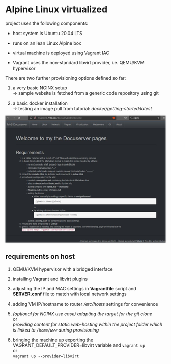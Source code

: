# Alpine Linux virtualized
project uses the following components:
- host system is Ubuntu 20.04 LTS

- runs on an lean Linux Alpine box

- virtual machine is deployed using Vagrant IAC

- Vagrant uses the non-standard libvirt provider, i.e. QEMU/KVM hypervisor

There are two further provisioning options defined so far:
    
  1. a very basic NGINX setup  
  &rightarrow; sample website is fetched from a generic code repository using git

  2. a basic docker installation  
  &rightarrow; testing an image pull from tutorial: *docker/getting-started:latest*

![alt text][img01]

## requirements on host
1. QEMU/KVM hypervisor with a bridged interface

2. installing Vagrant and libvirt plugins

3. adjusting the IP and MAC settings in **Vagrantfile** script and **SERVER.conf** file to match with local network settings

4. adding VM IP/hostname to router */etc/hosts* settings for convenience

5. *(optional for NGINX use case) adapting the target for the git clone*  
or  
*providing content for static web-hosting within the project folder which is linked to `/home/www` during provisioning*

6. bringing the machine up exporting the VAGRANT_DEFAULT_PROVIDER=libvirt variable and `vagrant up`  
or  
`vagrant up --provider=libvirt `


[img01]:  ./images/webserver.jpg "Example webpage"